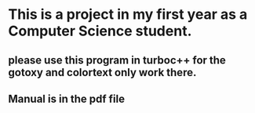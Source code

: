 # This is a project in my first year as a Computer Science student. 

## please use this program in turboc++ for the gotoxy and colortext only work there.

## Manual is in the pdf file

